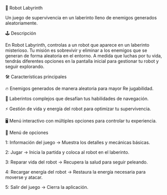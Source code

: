 🤖 Robot Labyrinth

Un juego de supervivencia en un laberinto lleno de enemigos generados aleatoriamente.

🕹️ Descripción

En Robot Labyrinth, controlas a un robot que aparece en un laberinto misterioso. Tu misión es sobrevivir y eliminar a los enemigos que se generan de forma aleatoria en el entorno. A medida que luchas por tu vida, tendrás diferentes opciones en la pantalla inicial para gestionar tu robot y seguir explorando.

🛠️ Características principales

🔥 Enemigos generados de manera aleatoria para mayor Re jugabilidad.

🧩 Laberintos complejos que desafían tus habilidades de navegación.

⚡ Gestión de vida y energía del robot para optimizar tu supervivencia.

🖥️ Menú interactivo con múltiples opciones para controlar tu experiencia.

🚀 Menú de opciones

1: Información del juego → Muestra los detalles y mecánicas básicas.

2: Jugar → Inicia la partida y coloca al robot en el laberinto.

3: Reparar vida del robot → Recupera la salud para seguir peleando.

4: Recargar energía del robot → Restaura la energía necesaria para moverse y atacar.

5: Salir del juego → Cierra la aplicación.
